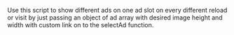 Use this script to show different ads on one ad slot on every different reload or visit by just passing an object of ad array with desired image height and width with custom link on to the selectAd function.
